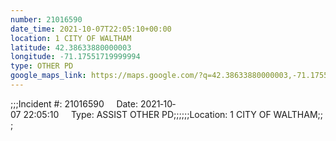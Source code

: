 ```yaml
---
number: 21016590
date_time: 2021-10-07T22:05:10+00:00
location: 1 CITY OF WALTHAM
latitude: 42.38633880000003
longitude: -71.17551719999994
type: OTHER PD
google_maps_link: https://maps.google.com/?q=42.38633880000003,-71.17551719999994
---
```


;;;Incident #: 21016590     Date: 2021‐10‐07 22:05:10     Type: ASSIST OTHER PD;;;;;;Location: 1 CITY OF WALTHAM;;;
